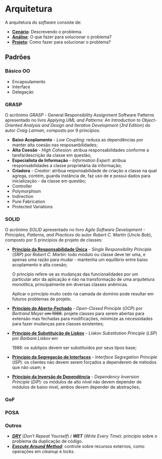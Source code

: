 # Arquitetura

A arquitetura do _software_ consiste de:

* **[Cenário](/arquitetura/cenario.md)**: Descrevendo o problema.
* **[Análise](/arquitetura/analise.md)**: O que fazer para solucionar o problema? 
* [**Projeto**](arquitetura/projeto.md): Como fazer para solucionar o problema? 

## Padrões

### Básico OO

* Encapsulamento
* Interface
* Delegação

### GRASP

O acrônimo _GRASP_ - General Responsibility Assignment Software Patterns apresentado no livro _Applying UML and Patterns: An Introduction to Object-Oriented Analysis and Design and Iterative Development_ \(_3rd Edition_\) do autor _Craig Larman_, composto por 9 princípios:

* **Baixo Acoplamento** - _Low Coupling_: reduza as dependências por manter alta coesão nas resposanbilidades;
* **Alta Coesão** - _High Cohesion_: atribua responsabilidades conforme a tarefa\/descrição da classe em questão;
* **Especialista de Informação** - _Information Expert_: atribua responsabilidades a classe proprietária da informação;
* **Criadora** - _Creator_: atribua responsabilidade de criação a classe na qual agrega, contém, guarda instância de, faz uso de e possui dados para inicialização - da classe em questão;
* Controller
* Polymorphism
* Indirection
* Pure Fabrication
* Protected Variations

### SOLID

O acrônimo _SOLID_ apresentado no livro _Agile Software Development - Principles, Patterns, and Practices_ do autor _Robert C. Martin_ \(_Uncle Bob_\), composto por 5 princípios de projeto de classes:

* [**Princípio da Responsabilidade Única**](http://c2.com/cgi/wiki?SingleResponsibilityPrinciple "Single Responsibility Principle") - _Single Responsibility Principle_ \(_SRP_\) por _Robert C. Martin_: todo módulo ou classe deve ter uma, e apenas uma razão para mudar - mantenha um equilíbrio entre baixo acoplamento e alta coesão;

  O princípio refere-se as mudanças das funcionalidades por um particular ator da aplicação e não na transformação de uma arquitetura monolítica, principalmente em diversas classes anêmicas.

  Aplicar o princípio muito cedo na camada de domínio pode resultar em futuros problemas de projeto.

* [**Princípio do Aberto-Fechado**](http://c2.com/cgi/wiki?OpenClosedPrinciple "Open Closed Principle") - _Open-Closed Principle_ \(_OCP_\) por _Bertrand Meyer_ ~~em 1988~~: projete classes para serem abertas para extensão mas fechadas para modificações, minimize as necessidades para fazer mudanças para classes existentes;

* **[Princípio de Substituição de Liskov](http://c2.com/cgi/wiki?LiskovSubstitutionPrinciple "Liskov Substitution Principle")** - _Liskov Substitution Principle_ \(_LSP_\) por _Barbara Liskov_ em

  1988: os subtipos devem ser substituidos por seus tipos base;


* **[Princípio da Segregação de Interfaces](http://c2.com/cgi/wiki?InterfaceSegregationPrinciple "Interface Segregation Principle")** - _Interface Segregation Principle_ \(_ISP_\): os clientes não devem serem forçados a dependerem de métodos que não usam; e

* [**Princípio da Inversão de Dependência**](http://c2.com/cgi/wiki?DependencyInversionPrinciple "Dependency Inversion Principle") - _Dependency Inversion Principle_ \(_DIP_\): os módulos de alto nível não devem depender de módulos de baixo nível, ambos devem depender de abstrações;


### GoF

### POSA

### Outros

* _**[DRY](http://c2.com/cgi/wiki?DontRepeatYourself "Dont Repeat Yourself")**_ \(_Don’t Repeat Yourself_\) \/ _**WET**_ \(_Write Every Time_\): princípio sobre o problema da duplicação de código.
* [_**Execute Around Method**_](http://c2.com/cgi/wiki?ExecuteAroundMethod "Execute Around Method"): controle sobre recursos externos, como operações em _cleanup_ e _locks_.

